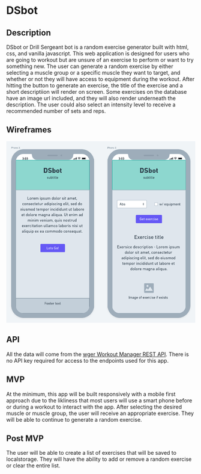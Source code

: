 # DSbot

## Description

DSbot or Drill Sergeant bot is a random exercise generator built with html, css, and vanilla javascript. This web application is designed for users who are going to workout but are unsure of an exercise to perform or want to try something new. The user can generate a random exercise by either selecting a muscle group or a specific muscle they want to target, and whether or not they will have access to equipment during the workout. After hitting the button to generate an exercise, the title of the exercise and a short descriptiion will render on screen. Some exercises on the database have an image url included, and they will also render underneath the description. The user could also select an intensity level to receive a recommended number of sets and reps.

## Wireframes

![alt text](./DSbot.png)

## API

All the data will come from the [wger Workout Manager REST API](https://wger.de/en/software/api). There is no API key required for access to the endpoints used for this app.

## MVP

At the minimum, this app will be built responsively with a mobile first approach due to the likliness that most users will use a smart phone before or during a workout to interact with the app. After selecting the desired muscle or muscle group, the user will receive an appropriate exercise. They will be able to continue to generate a random exercise.

## Post MVP

The user will be able to create a list of exercises that will be saved to localstorage. They will have the ability to add or remove a random exercise or clear the entire list.
